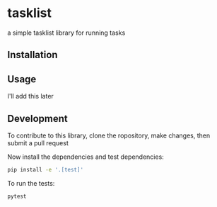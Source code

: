 <!--

steps to build:

 - increment build number
 - run `python3 -m pip wheel ./`

-->

# tasklist

<!-- [![PyPI](https://img.shields.io/pypi/v/tasklist.svg)](https://pypi.org/project/tasklist/)
[![Tests](https://github.com/moojor224/tasklist/actions/workflows/test.yml/badge.svg)](https://github.com/moojor224/tasklist/actions/workflows/test.yml)
[![Changelog](https://img.shields.io/github/v/release/moojor224/tasklist?include_prereleases&label=changelog)](https://github.com/moojor224/tasklist/releases)
[![License](https://img.shields.io/badge/license-Apache%202.0-blue.svg)](https://github.com/moojor224/tasklist/blob/main/LICENSE) -->

a simple tasklist library for running tasks

## Installation

<!-- Install this library using `pip`:
```bash
pip install tasklist
``` -->


## Usage

I'll add this later

## Development

To contribute to this library, clone the ropository, make changes, then submit a pull request
<!-- ```bash
cd tasklist
python -m venv venv
source venv/bin/activate
``` -->
Now install the dependencies and test dependencies:
```bash
pip install -e '.[test]'
```
To run the tests:
```bash
pytest
```

